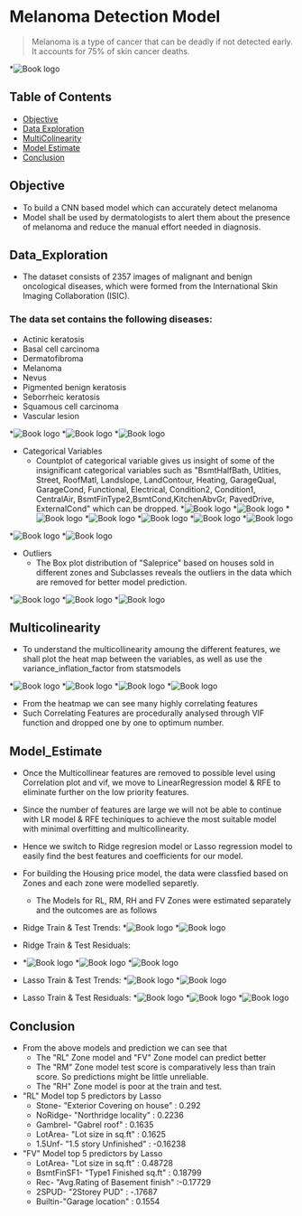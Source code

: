 # Melanoma Detection Model 
> Melanoma is a type of cancer that can be deadly if not detected early. It accounts for 75% of skin cancer deaths.  
> 
*![Book logo](/pricing1.jpg)

## Table of Contents
* [Objective](#Objective)
* [Data Exploration](#Data_Exploration)
* [MultiColinearity](#Multicolinearity)
* [Model Estimate](#Model_Estimate)
* [Conclusion](#Conclusion)

<!-- You can include any other section that is pertinent to your problem -->

## Objective
- To build a CNN based model which can accurately detect melanoma
- Model shall be used by dermatologists to alert them about the presence of melanoma and reduce the manual effort needed in diagnosis.
<!-- You don't have to answer all the questions - just the ones relevant to your project. -->

## Data_Exploration
-  The dataset consists of 2357 images of malignant and benign oncological diseases, which were formed from the International Skin Imaging Collaboration (ISIC).

### The data set contains the following diseases:
* Actinic keratosis
* Basal cell carcinoma
* Dermatofibroma
* Melanoma
* Nevus
* Pigmented benign keratosis
* Seborrheic keratosis
* Squamous cell carcinoma
* Vascular lesion

*![Book logo](/cont1.PNG)
*![Book logo](/cont2.PNG)
*![Book logo](/cont3.PNG)
-   Categorical Variables
    -   Countplot of categorical variable gives us insight of some of the insignificant categorical variables such as "BsmtHalfBath, Utlities, Street, RoofMatl, Landslope, LandContour, Heating, GarageQual, GarageCond, Functional, Electrical, Condition2, Condition1, CentralAir, BsmtFinType2,BsmtCond,KitchenAbvGr, PavedDrive, ExternalCond" which can be dropped.
*![Book logo](/cat1.PNG)
*![Book logo](/cat2.PNG)
*![Book logo](/cat3.PNG)
*![Book logo](/cat4.PNG)
*![Book logo](/cat5.PNG)
*![Book logo](/cat6.PNG)
*![Book logo](/cat7.PNG)

*![Book logo](/zone1.PNG)
*![Book logo](/zone2.PNG)
-  Outliers   
    -   The Box plot distribution of "Saleprice" based on houses sold in different zones and Subclasses reveals the outliers in the data which are removed for better model prediction.

*![Book logo](/mssub1.PNG)
*![Book logo](/mssub2.PNG)
*![Book logo](/mssub3.PNG) 


## Multicolinearity
- To understand the multicollinearity amoung the different features, we shall plot the heat map between the variables, as well as use the variance_inflation_factor from statsmodels

*![Book logo](/corr1.PNG)
*![Book logo](/corr2.PNG)
*![Book logo](/vif1.PNG)
*![Book logo](/vif2.PNG)
    
- From the heatmap we can see many highly correlating features 
- Such Correlating Features are procedurally analysed through VIF function and dropped one by one to optimum number.

## Model_Estimate
- Once the Multicollinear features are removed to possible level using Correlation plot and vif, we move to LinearRegression model & RFE to eliminate further on the low priority features.
- Since the number of features are large we will not be able to continue with LR model & RFE techiniques to achieve the most suitable model with minimal overfitting and multicollinearity.
- Hence we switch to Ridge regresion model or Lasso regression model to easily find the best features and coefficients for our model.
- For building the Housing price model, the data were classfied based on Zones and each zone were modelled separetly.
    - The Models for RL, RM, RH and FV Zones were estimated separately and the outcomes are as follows

- Ridge Train & Test Trends:
*![Book logo](/ridgetr2.PNG)
*![Book logo](/ridgetst3.PNG)

- Ridge Train & Test Residuals:
- *![Book logo](/ridgetr1.PNG)
*![Book logo](/ridgetst1.PNG)
*![Book logo](/ridgetst2.PNG)

- Lasso Train & Test Trends:
*![Book logo](/lassotr2.PNG)
*![Book logo](/lassotst3.PNG)
     
- Lasso Train & Test Residuals:
*![Book logo](/lassotr1.PNG)
*![Book logo](/lassotst1.PNG)
*![Book logo](/lassotst2.PNG)
  
## Conclusion
   -   From the above models and prediction we can see that 
        - The "RL" Zone model and "FV" Zone model can predict better
        - The "RM" Zone model test score is comparatively less than train score. So predictions might be little unreliable.
        - The "RH" Zone model is poor at the train and test.
   -   "RL" Model top 5 predictors by Lasso
        - Stone- "Exterior Covering on house"   : 0.292
        - NoRidge- "Northridge locality"        : 0.2236
        - Gambrel- "Gabrel roof"                : 0.1635
        - LotArea- "Lot size in sq.ft"          : 0.1625
        - 1.5Unf- "1.5 story Unfinished"        : -0.16238
  -    "FV" Model top 5 predictors by Lasso
        - LotArea- "Lot size in sq.ft"          : 0.48728
        - BsmtFinSF1- "Type1 Finished sq.ft"    : 0.18799
        - Rec- "Avg.Rating of Basement finish"  :-0.17729
        - 2SPUD- "2Storey PUD"                  : -.17687
        - Builtin-"Garage location"             : 0.1554
<!-- You don't have to answer all the questions - just the ones relevant to your project. -->
